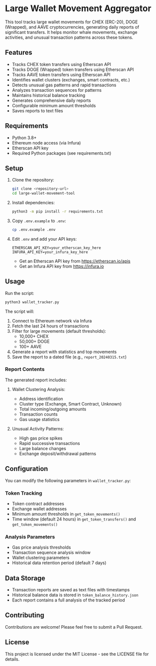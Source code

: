 # Large Wallet Movement Aggregator

This tool tracks large wallet movements for CHEX (ERC-20), DOGE (Wrapped), and AAVE cryptocurrencies, generating daily reports of significant transfers. It helps monitor whale movements, exchange activities, and unusual transaction patterns across these tokens.

## Features

- Tracks CHEX token transfers using Etherscan API
- Tracks DOGE (Wrapped) token transfers using Etherscan API
- Tracks AAVE token transfers using Etherscan API
- Identifies wallet clusters (exchanges, smart contracts, etc.)
- Detects unusual gas patterns and rapid transactions
- Analyzes transaction sequences for patterns
- Maintains historical balance tracking
- Generates comprehensive daily reports
- Configurable minimum amount thresholds
- Saves reports to text files

## Requirements

- Python 3.8+
- Ethereum node access (via Infura)
- Etherscan API key
- Required Python packages (see requirements.txt)

## Setup

1. Clone the repository:
   ```bash
   git clone <repository-url>
   cd large-wallet-movement-tool
   ```

2. Install dependencies:
   ```bash
   python3 -m pip install -r requirements.txt
   ```

3. Copy `.env.example` to `.env`:
   ```bash
   cp .env.example .env
   ```

4. Edit `.env` and add your API keys:
   ```
   ETHERSCAN_API_KEY=your_etherscan_key_here
   INFURA_API_KEY=your_infura_key_here
   ```
   - Get an Etherscan API key from https://etherscan.io/apis
   - Get an Infura API key from https://infura.io

## Usage

Run the script:
```bash
python3 wallet_tracker.py
```

The script will:
1. Connect to Ethereum network via Infura
2. Fetch the last 24 hours of transactions
3. Filter for large movements (default thresholds):
   - 10,000+ CHEX
   - 50,000+ DOGE
   - 100+ AAVE
4. Generate a report with statistics and top movements
5. Save the report to a dated file (e.g., `report_20240315.txt`)

### Report Contents

The generated report includes:

1. Wallet Clustering Analysis:
   - Address identification
   - Cluster type (Exchange, Smart Contract, Unknown)
   - Total incoming/outgoing amounts
   - Transaction counts
   - Gas usage statistics

2. Unusual Activity Patterns:
   - High gas price spikes
   - Rapid successive transactions
   - Large balance changes
   - Exchange deposit/withdrawal patterns

## Configuration

You can modify the following parameters in `wallet_tracker.py`:

### Token Tracking
- Token contract addresses
- Exchange wallet addresses
- Minimum amount thresholds in `get_token_movements()`
- Time window (default 24 hours) in `get_token_transfers()` and `get_token_movements()`

### Analysis Parameters
- Gas price analysis thresholds
- Transaction sequence analysis window
- Wallet clustering parameters
- Historical data retention period (default 7 days)

## Data Storage

- Transaction reports are saved as text files with timestamps
- Historical balance data is stored in `token_balance_history.json`
- Each report contains a full analysis of the tracked period

## Contributing

Contributions are welcome! Please feel free to submit a Pull Request.

## License

This project is licensed under the MIT License - see the LICENSE file for details. 